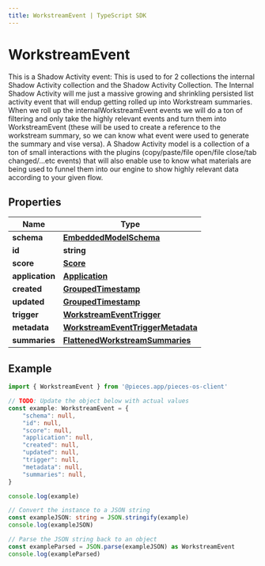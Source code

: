```yaml
---
title: WorkstreamEvent | TypeScript SDK
---
```



# WorkstreamEvent

This is a Shadow Activity event:  This is used to for 2 collections the internal Shadow Activity collection and the Shadow Activity Collection.  The Internal Shadow Activity will me just a massive growing and shrinkling persisted list activity event that will endup getting rolled up into Workstream summaries. When we roll up the internalWorkstreamEvent events we will do a ton of filtering and only take the highly relevant events and turn them into WorkstreamEvent (these will be used to create a reference to the workstream summary, so we can know what event were used to generate the summary and vise versa).  A Shadow Activity model is a collection of a ton of small interactions with the plugins (copy/paste/file open/file close/tab changed/...etc events) that will also enable use to know what materials are being used to funnel them into our engine to show highly relevant data according to your given flow.

## Properties

Name | Type
------------ | -------------
**schema** | [**EmbeddedModelSchema**](EmbeddedModelSchema)
**id** | **string**
**score** | [**Score**](Score)
**application** | [**Application**](Application)
**created** | [**GroupedTimestamp**](GroupedTimestamp)
**updated** | [**GroupedTimestamp**](GroupedTimestamp)
**trigger** | [**WorkstreamEventTrigger**](WorkstreamEventTrigger)
**metadata** | [**WorkstreamEventTriggerMetadata**](WorkstreamEventTriggerMetadata)
**summaries** | [**FlattenedWorkstreamSummaries**](FlattenedWorkstreamSummaries)

## Example

```typescript
import { WorkstreamEvent } from '@pieces.app/pieces-os-client'

// TODO: Update the object below with actual values
const example: WorkstreamEvent = {
    "schema": null,
    "id": null,
    "score": null,
    "application": null,
    "created": null,
    "updated": null,
    "trigger": null,
    "metadata": null,
    "summaries": null,
}

console.log(example)

// Convert the instance to a JSON string
const exampleJSON: string = JSON.stringify(example)
console.log(exampleJSON)

// Parse the JSON string back to an object
const exampleParsed = JSON.parse(exampleJSON) as WorkstreamEvent
console.log(exampleParsed)
```


